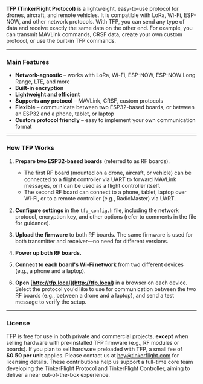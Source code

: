 **TFP (TinkerFlight Protocol)** is a lightweight, easy-to-use protocol for drones, aircraft, and remote vehicles. It is compatible with LoRa, Wi-Fi, ESP-NOW, and other network protocols. With TFP, you can send any type of data and receive exactly the same data on the other end. For example, you can transmit MAVLink commands, CRSF data, create your own custom protocol, or use the built-in TFP commands.

---

### Main Features

* **Network-agnostic** – works with LoRa, Wi-Fi, ESP-NOW, ESP-NOW Long Range, LTE, and more
* **Built-in encryption**
* **Lightweight and efficient**
* **Supports any protocol** – MAVLink, CRSF, custom protocols
* **Flexible** – communicate between two ESP32-based boards, or between an ESP32 and a phone, tablet, or laptop
* **Custom protocol friendly** – easy to implement your own communication format

---

### How TFP Works

1. **Prepare two ESP32-based boards** (referred to as RF boards).

    * The first RF board (mounted on a drone, aircraft, or vehicle) can be connected to a flight controller via UART to forward MAVLink messages, or it can be used as a flight controller itself.
    * The second RF board can connect to a phone, tablet, laptop over Wi-Fi, or to a remote controller (e.g., RadioMaster) via UART.

2. **Configure settings** in the `tfp_config.h` file, including the network protocol, encryption key, and other options (refer to comments in the file for guidance).

3. **Upload the firmware** to both RF boards. The same firmware is used for both transmitter and receiver—no need for different versions.

4. **Power up both RF boards.**

5. **Connect to each board's Wi-Fi network** from two different devices (e.g., a phone and a laptop).

6. **Open [http://tfp.local](http://tfp.local)** in a browser on each device. Select the protocol you'd like to use for communication between the two RF boards (e.g., between a drone and a laptop), and send a test message to verify the setup.

---

### License

TFP is free for use in both private and commercial projects, **except** when selling hardware with pre-installed TFP firmware (e.g., RF modules or boards).
If you plan to sell hardware preloaded with TFP, a small fee of **\$0.50 per unit** applies.
Please contact us at hey@tinkerflight.com for licensing details. These contributions help us support a full-time core team developing the TinkerFlight Protocol and TinkerFlight Controller, aiming to deliver a near out-of-the-box experience.
